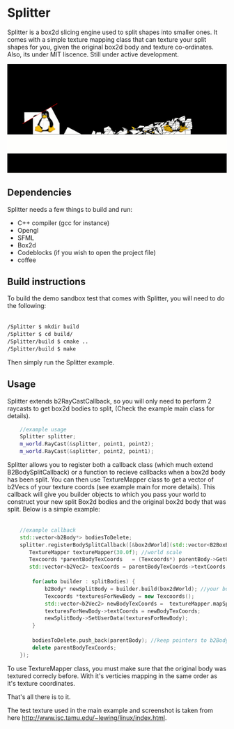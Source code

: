 Splitter
========

Splitter is a box2d slicing engine used to split shapes into smaller ones. It comes with a simple texture mapping class that can texture your split shapes for you, given the original box2d body and texture co-ordinates. Also, its under MIT liscence. Still under active development.


![ScreenShot](https://raw.githubusercontent.com/SundeepK/Splitter/master/images/splitter_test_image.png)

## Dependencies
Splitter needs a few things to build and run:
- C++ compiler (gcc for instance)
- Opengl
- SFML
- Box2d
- Codeblocks (if you wish to open the project file)
- coffee

## Build instructions
To build the demo sandbox test that comes with Splitter, you will need to do the following:

```bash

/Splitter $ mkdir build
/Splitter $ cd build/
/Splitter/build $ cmake ..
/Splitter/build $ make
```
Then simply run the Splitter example.

## Usage
Splitter extends b2RayCastCallback, so you will only need to perform 2 raycasts to get box2d bodies to split, (Check the example main class for details).

```CPP
    //example usage
    Splitter splitter;
    m_world.RayCast(&splitter, point1, point2);
    m_world.RayCast(&splitter, point2, point1);

```

Splitter allows you to register both a callback class (which much extend B2BodySplitCallback) or a function to recieve callbacks when a box2d body has been split. You can then use TextureMapper class to get a vector of b2Vecs of your texture coords (see example main for more details). This callback will give you builder objects to which you pass your world to construct your new split Box2d bodies and the original box2d body that was split. Below is a simple example:

```CPP

    //example callback
    std::vector<b2Body*> bodiesToDelete;
    splitter.registerBodySplitCallback([&box2dWorld](std::vector<B2BoxBuilder> splitBodies, b2Body* parentBody) -> void {
       TextureMapper textureMapper(30.0f); //world scale
       Texcoords *parentBodyTexCoords   = (Texcoords*) parentBody->GetUserData();
       std::vector<b2Vec2> texCoords = parentBodyTexCoords->textCoords;
       
        for(auto builder : splitBodies) {
            b2Body* newSplitBody = builder.build(box2dWorld); //your box2d world
            Texcoords *texturesForNewBody = new Texcoords();
            std::vector<b2Vec2> newBodyTexCoords =  textureMapper.mapSplitBody(newSplitBody, parentBody, texCoords);
            texturesForNewBody->textCoords = newBodyTexCoords;
            newSplitBody->SetUserData(texturesForNewBody);
        }

        bodiesToDelete.push_back(parentBody); //keep pointers to b2Body to delete at a safe time
        delete parentBodyTexCoords; 
    });

```

To use TextureMapper class, you must make sure that the original body was textured correcly before. With it's verticies mapping in the same order as it's texture coordinates.

That's all there is to it.

The test texture used in the main example and screenshot is taken from here http://www.isc.tamu.edu/~lewing/linux/index.html. 




